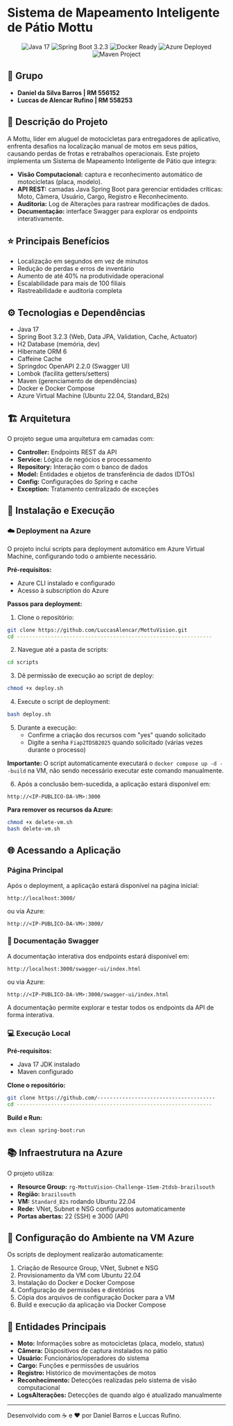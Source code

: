 # Sistema de Mapeamento Inteligente de Pátio Mottu

<div align="center">
  <img src="https://img.shields.io/badge/Java-17-orange" alt="Java 17">
  <img src="https://img.shields.io/badge/Spring_Boot-3.2.3-green" alt="Spring Boot 3.2.3">
  <img src="https://img.shields.io/badge/Docker-Ready-blue" alt="Docker Ready">
  <img src="https://img.shields.io/badge/Azure-Deployed-blue" alt="Azure Deployed">
  <img src="https://img.shields.io/badge/Maven-Project-purple" alt="Maven Project">
</div>

## 👥 Grupo
- **Daniel da Silva Barros | RM 556152**
- **Luccas de Alencar Rufino | RM 558253**

## 📝 Descrição do Projeto

A Mottu, líder em aluguel de motocicletas para entregadores de aplicativo, enfrenta desafios na localização manual de motos em seus pátios, causando perdas de frotas e retrabalhos operacionais. Este projeto implementa um Sistema de Mapeamento Inteligente de Pátio que integra:

- **Visão Computacional:** captura e reconhecimento automático de motocicletas (placa, modelo).
- **API REST:** camadas Java Spring Boot para gerenciar entidades críticas: Moto, Câmera, Usuário, Cargo, Registro e Reconhecimento.
- **Auditoria:** Log de Alterações para rastrear modificações de dados.
- **Documentação:** interface Swagger para explorar os endpoints interativamente.

## ⭐ Principais Benefícios

- Localização em segundos em vez de minutos
- Redução de perdas e erros de inventário
- Aumento de até 40% na produtividade operacional
- Escalabilidade para mais de 100 filiais
- Rastreabilidade e auditoria completa


## ⚙️ Tecnologias e Dependências

- Java 17
- Spring Boot 3.2.3 (Web, Data JPA, Validation, Cache, Actuator)
- H2 Database (memória, dev)
- Hibernate ORM 6
- Caffeine Cache
- Springdoc OpenAPI 2.2.0 (Swagger UI)
- Lombok (facilita getters/setters)
- Maven (gerenciamento de dependências)
- Docker e Docker Compose
- Azure Virtual Machine (Ubuntu 22.04, Standard_B2s)

## 🏗️ Arquitetura

O projeto segue uma arquitetura em camadas com:

- **Controller:** Endpoints REST da API
- **Service:** Lógica de negócios e processamento
- **Repository:** Interação com o banco de dados
- **Model:** Entidades e objetos de transferência de dados (DTOs)
- **Config:** Configurações do Spring e cache
- **Exception:** Tratamento centralizado de exceções

## 🚀 Instalação e Execução

### ☁️ Deployment na Azure

O projeto inclui scripts para deployment automático em Azure Virtual Machine, configurando todo o ambiente necessário.

**Pré-requisitos:**
- Azure CLI instalado e configurado
- Acesso à subscription do Azure

**Passos para deployment:**

1. Clone o repositório:
```bash
git clone https://github.com/LuccasAlencar/MottuVision.git
cd ---------------------------------------------------------------
```

2. Navegue até a pasta de scripts:
```bash
cd scripts
```

3. Dê permissão de execução ao script de deploy:
```bash
chmod +x deploy.sh
```

4. Execute o script de deployment:
```bash
bash deploy.sh
```

5. Durante a execução:
   - Confirme a criação dos recursos com "yes" quando solicitado
   - Digite a senha `Fiap2TDSB2025` quando solicitado (várias vezes durante o processo)

**Importante:** O script automaticamente executará o `docker compose up -d --build` na VM, não sendo necessário executar este comando manualmente.

6. Após a conclusão bem-sucedida, a aplicação estará disponível em:
```
http://<IP-PUBLICO-DA-VM>:3000
```

**Para remover os recursos da Azure:**
```bash
chmod +x delete-vm.sh
bash delete-vm.sh
```
## 🌐 Acessando a Aplicação

### Página Principal

Após o deployment, a aplicação estará disponível na página inicial:

```
http://localhost:3000/
```

ou via Azure:

```
http://<IP-PUBLICO-DA-VM>:3000/
```

### 📖 Documentação Swagger

A documentação interativa dos endpoints estará disponível em:

```
http://localhost:3000/swagger-ui/index.html
```

ou via Azure:

```
http://<IP-PUBLICO-DA-VM>:3000/swagger-ui/index.html
```

A documentação permite explorar e testar todos os endpoints da API de forma interativa.




### 💻 Execução Local

**Pré-requisitos:**
- Java 17 JDK instalado
- Maven configurado

**Clone o repositório:**
```bash
git clone https://github.com/--------------------------------------
cd ---------------------------------------------------------------
```

**Build e Run:**
```bash
mvn clean spring-boot:run
```

## 📚 Infraestrutura na Azure

O projeto utiliza:

- **Resource Group:** `rg-MottuVision-Challenge-1Sem-2tdsb-brazilsouth`
- **Região:** `brazilsouth`
- **VM:** `Standard_B2s` rodando Ubuntu 22.04
- **Rede:** VNet, Subnet e NSG configurados automaticamente
- **Portas abertas:** 22 (SSH) e 3000 (API)

## 🔧 Configuração do Ambiente na VM Azure

Os scripts de deployment realizarão automaticamente:

1. Criação de Resource Group, VNet, Subnet e NSG
2. Provisionamento da VM com Ubuntu 22.04
3. Instalação do Docker e Docker Compose
4. Configuração de permissões e diretórios
5. Cópia dos arquivos de configuração Docker para a VM
6. Build e execução da aplicação via Docker Compose


## 📝 Entidades Principais

- **Moto:** Informações sobre as motocicletas (placa, modelo, status)
- **Câmera:** Dispositivos de captura instalados no pátio
- **Usuário:** Funcionários/operadores do sistema
- **Cargo:** Funções e permissões de usuários
- **Registro:** Histórico de movimentações de motos
- **Reconhecimento:** Detecções realizadas pelo sistema de visão computacional
- **LogsAlterações:** Detecções de quando algo é atualizado manualmente

---

Desenvolvido com ☕ e ♥️ por Daniel Barros e Luccas Rufino.
